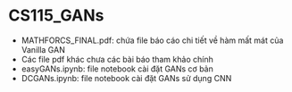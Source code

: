 # CS115_GANs
<ul>
  <li>MATHFORCS_FINAL.pdf: chứa file báo cáo chi tiết về hàm mất mát của Vanilla GAN </li>
  <li>Các file pdf khác chưa các bài báo tham khảo chính</li>
  <li>easyGANs.ipynb: file notebook cài đặt GANs cơ bản</li>
  <li>DCGANs.ipynb: file notebook cài đặt GANs sử dụng CNN</li>
</ul>
